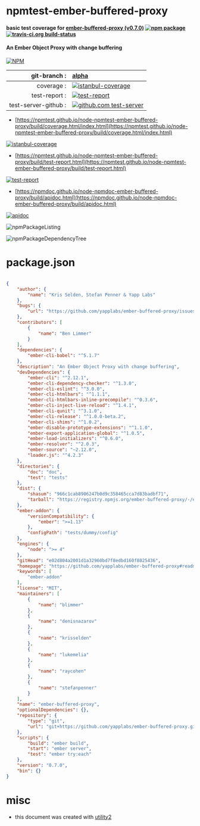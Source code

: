 # npmtest-ember-buffered-proxy

#### basic test coverage for  [ember-buffered-proxy (v0.7.0)](https://github.com/yapplabs/ember-buffered-proxy#readme)  [![npm package](https://img.shields.io/npm/v/npmtest-ember-buffered-proxy.svg?style=flat-square)](https://www.npmjs.org/package/npmtest-ember-buffered-proxy) [![travis-ci.org build-status](https://api.travis-ci.org/npmtest/node-npmtest-ember-buffered-proxy.svg)](https://travis-ci.org/npmtest/node-npmtest-ember-buffered-proxy)

#### An Ember Object Proxy with change buffering

[![NPM](https://nodei.co/npm/ember-buffered-proxy.png?downloads=true&downloadRank=true&stars=true)](https://www.npmjs.com/package/ember-buffered-proxy)

| git-branch : | [alpha](https://github.com/npmtest/node-npmtest-ember-buffered-proxy/tree/alpha)|
|--:|:--|
| coverage : | [![istanbul-coverage](https://npmtest.github.io/node-npmtest-ember-buffered-proxy/build/coverage.badge.svg)](https://npmtest.github.io/node-npmtest-ember-buffered-proxy/build/coverage.html/index.html)|
| test-report : | [![test-report](https://npmtest.github.io/node-npmtest-ember-buffered-proxy/build/test-report.badge.svg)](https://npmtest.github.io/node-npmtest-ember-buffered-proxy/build/test-report.html)|
| test-server-github : | [![github.com test-server](https://npmtest.github.io/node-npmtest-ember-buffered-proxy/GitHub-Mark-32px.png)](https://npmtest.github.io/node-npmtest-ember-buffered-proxy/build/app/index.html) | | build-artifacts : | [![build-artifacts](https://npmtest.github.io/node-npmtest-ember-buffered-proxy/glyphicons_144_folder_open.png)](https://github.com/npmtest/node-npmtest-ember-buffered-proxy/tree/gh-pages/build)|

- [https://npmtest.github.io/node-npmtest-ember-buffered-proxy/build/coverage.html/index.html](https://npmtest.github.io/node-npmtest-ember-buffered-proxy/build/coverage.html/index.html)

[![istanbul-coverage](https://npmtest.github.io/node-npmtest-ember-buffered-proxy/build/screenCapture.buildCi.browser.%252Ftmp%252Fbuild%252Fcoverage.lib.html.png)](https://npmtest.github.io/node-npmtest-ember-buffered-proxy/build/coverage.html/index.html)

- [https://npmtest.github.io/node-npmtest-ember-buffered-proxy/build/test-report.html](https://npmtest.github.io/node-npmtest-ember-buffered-proxy/build/test-report.html)

[![test-report](https://npmtest.github.io/node-npmtest-ember-buffered-proxy/build/screenCapture.buildCi.browser.%252Ftmp%252Fbuild%252Ftest-report.html.png)](https://npmtest.github.io/node-npmtest-ember-buffered-proxy/build/test-report.html)

- [https://npmdoc.github.io/node-npmdoc-ember-buffered-proxy/build/apidoc.html](https://npmdoc.github.io/node-npmdoc-ember-buffered-proxy/build/apidoc.html)

[![apidoc](https://npmdoc.github.io/node-npmdoc-ember-buffered-proxy/build/screenCapture.buildCi.browser.%252Ftmp%252Fbuild%252Fapidoc.html.png)](https://npmdoc.github.io/node-npmdoc-ember-buffered-proxy/build/apidoc.html)

![npmPackageListing](https://npmtest.github.io/node-npmtest-ember-buffered-proxy/build/screenCapture.npmPackageListing.svg)

![npmPackageDependencyTree](https://npmtest.github.io/node-npmtest-ember-buffered-proxy/build/screenCapture.npmPackageDependencyTree.svg)



# package.json

```json

{
    "author": {
        "name": "Kris Selden, Stefan Penner & Yapp Labs"
    },
    "bugs": {
        "url": "https://github.com/yapplabs/ember-buffered-proxy/issues"
    },
    "contributors": [
        {
            "name": "Ben Limmer"
        }
    ],
    "dependencies": {
        "ember-cli-babel": "^5.1.7"
    },
    "description": "An Ember Object Proxy with change buffering",
    "devDependencies": {
        "ember-cli": "^2.12.1",
        "ember-cli-dependency-checker": "^1.3.0",
        "ember-cli-eslint": "^3.0.0",
        "ember-cli-htmlbars": "^1.1.1",
        "ember-cli-htmlbars-inline-precompile": "^0.3.6",
        "ember-cli-inject-live-reload": "^1.4.1",
        "ember-cli-qunit": "^3.1.0",
        "ember-cli-release": "^1.0.0-beta.2",
        "ember-cli-shims": "^1.0.2",
        "ember-disable-prototype-extensions": "^1.1.0",
        "ember-export-application-global": "^1.0.5",
        "ember-load-initializers": "^0.6.0",
        "ember-resolver": "^2.0.3",
        "ember-source": "~2.12.0",
        "loader.js": "^4.2.3"
    },
    "directories": {
        "doc": "doc",
        "test": "tests"
    },
    "dist": {
        "shasum": "966c1cab8906247b0d9c358465cca7d83badbf71",
        "tarball": "https://registry.npmjs.org/ember-buffered-proxy/-/ember-buffered-proxy-0.7.0.tgz"
    },
    "ember-addon": {
        "versionCompatibility": {
            "ember": ">=1.13"
        },
        "configPath": "tests/dummy/config"
    },
    "engines": {
        "node": ">= 4"
    },
    "gitHead": "e02d804a2001d1a32960bd7f8edbd160f8025436",
    "homepage": "https://github.com/yapplabs/ember-buffered-proxy#readme",
    "keywords": [
        "ember-addon"
    ],
    "license": "MIT",
    "maintainers": [
        {
            "name": "blimmer"
        },
        {
            "name": "denisnazarov"
        },
        {
            "name": "krisselden"
        },
        {
            "name": "lukemelia"
        },
        {
            "name": "raycohen"
        },
        {
            "name": "stefanpenner"
        }
    ],
    "name": "ember-buffered-proxy",
    "optionalDependencies": {},
    "repository": {
        "type": "git",
        "url": "git+https://github.com/yapplabs/ember-buffered-proxy.git"
    },
    "scripts": {
        "build": "ember build",
        "start": "ember server",
        "test": "ember try:each"
    },
    "version": "0.7.0",
    "bin": {}
}
```



# misc
- this document was created with [utility2](https://github.com/kaizhu256/node-utility2)
